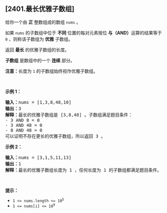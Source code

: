 ## [2401.最长优雅子数组]
<p>给你一个由 <strong>正</strong> 整数组成的数组 <code>nums</code> 。</p>

<p>如果&nbsp;<code>nums</code> 的子数组中位于 <strong>不同</strong> 位置的每对元素按位 <strong>与（AND）</strong>运算的结果等于 <code>0</code> ，则称该子数组为 <strong>优雅</strong> 子数组。</p>

<p>返回 <strong>最长</strong> 的优雅子数组的长度。</p>

<p><strong>子数组</strong> 是数组中的一个 <strong>连续</strong> 部分。</p>

<p><strong>注意：</strong>长度为 <code>1</code> 的子数组始终视作优雅子数组。</p>

<p>&nbsp;</p>

<p><strong>示例 1：</strong></p>

<pre><strong>输入：</strong>nums = [1,3,8,48,10]
<strong>输出：</strong>3
<strong>解释：</strong>最长的优雅子数组是 [3,8,48] 。子数组满足题目条件：
- 3 AND 8 = 0
- 3 AND 48 = 0
- 8 AND 48 = 0
可以证明不存在更长的优雅子数组，所以返回 3 。</pre>

<p><strong>示例 2：</strong></p>

<pre><strong>输入：</strong>nums = [3,1,5,11,13]
<strong>输出：</strong>1
<strong>解释：</strong>最长的优雅子数组长度为 1 ，任何长度为 1 的子数组都满足题目条件。
</pre>

<p>&nbsp;</p>

<p><strong>提示：</strong></p>

<ul>
	<li><code>1 &lt;= nums.length &lt;= 10<sup>5</sup></code></li>
	<li><code>1 &lt;= nums[i] &lt;= 10<sup>9</sup></code></li>
</ul>
